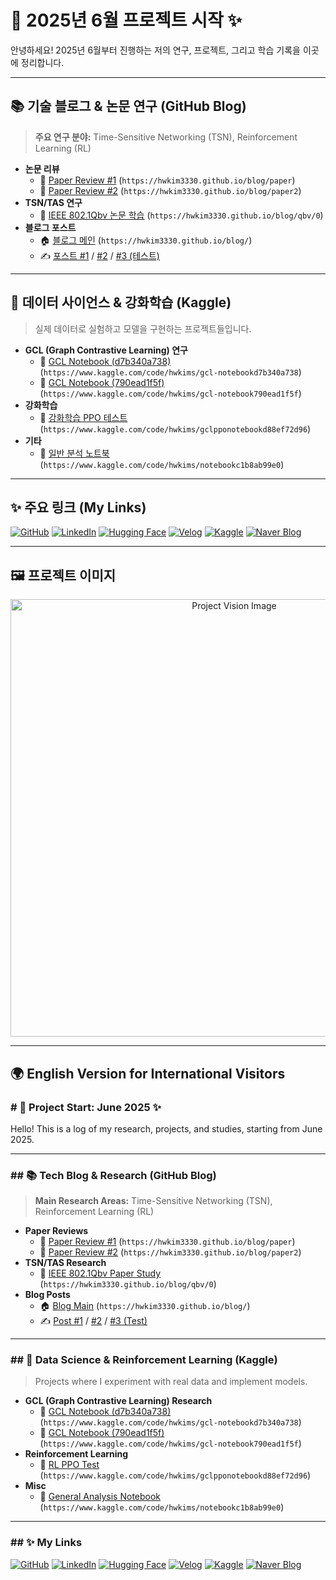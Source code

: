 # 🚀 2025년 6월 프로젝트 시작 ✨

안녕하세요! 2025년 6월부터 진행하는 저의 연구, 프로젝트, 그리고 학습 기록을 이곳에 정리합니다.

---

## 📚 기술 블로그 & 논문 연구 (GitHub Blog)

> **주요 연구 분야:** Time-Sensitive Networking (TSN), Reinforcement Learning (RL)

* **논문 리뷰**
    * 📄 [Paper Review #1](https://hwkim3330.github.io/blog/paper) (`https://hwkim3330.github.io/blog/paper`)
    * 📄 [Paper Review #2](https://hwkim3330.github.io/blog/paper2) (`https://hwkim3330.github.io/blog/paper2`)
* **TSN/TAS 연구**
    * 📝 [IEEE 802.1Qbv 논문 학습](https://hwkim3330.github.io/blog/qbv/0) (`https://hwkim3330.github.io/blog/qbv/0`)
* **블로그 포스트**
    * 🏠 [블로그 메인](https://hwkim3330.github.io/blog/) (`https://hwkim3330.github.io/blog/`)
    * ✍️ [포스트 #1](https://hwkim3330.github.io/blog/1) / [#2](https://hwkim3330.github.io/blog/2) / [#3 (테스트)](https://hwkim3330.github.io/blog/3)

---

## 🧠 데이터 사이언스 & 강화학습 (Kaggle)

> 실제 데이터로 실험하고 모델을 구현하는 프로젝트들입니다.

* **GCL (Graph Contrastive Learning) 연구**
    * 📓 [GCL Notebook (d7b340a738)](https://www.kaggle.com/code/hwkims/gcl-notebookd7b340a738) (`https://www.kaggle.com/code/hwkims/gcl-notebookd7b340a738`)
    * 📓 [GCL Notebook (790ead1f5f)](https://www.kaggle.com/code/hwkims/gcl-notebook790ead1f5f) (`https://www.kaggle.com/code/hwkims/gcl-notebook790ead1f5f`)
* **강화학습**
    * 🤖 [강화학습 PPO 테스트](https://www.kaggle.com/code/hwkims/gclpponotebookd88ef72d96) (`https://www.kaggle.com/code/hwkims/gclpponotebookd88ef72d96`)
* **기타**
    * 📓 [일반 분석 노트북](https://www.kaggle.com/code/hwkims/notebookc1b8ab99e0) (`https://www.kaggle.com/code/hwkims/notebookc1b8ab99e0`)

---

## ✨ 주요 링크 (My Links)

<p>
  <a href="https://github.com/hwkims" target="_blank"><img alt="GitHub" src="https://img.shields.io/badge/GitHub-181717?style=for-the-badge&logo=github&logoColor=white"/></a>
  <a href="https://www.linkedin.com/in/hwkims/" target="_blank"><img alt="LinkedIn" src="https://img.shields.io/badge/LinkedIn-0A66C2?style=for-the-badge&logo=linkedin&logoColor=white"/></a>
  <a href="https://huggingface.co/kimhyunwoo" target="_blank"><img alt="Hugging Face" src="https://img.shields.io/badge/Hugging%20Face-FFD21E?style=for-the-badge&logo=huggingface&logoColor=black"/></a>
  <a href="https://velog.io/@hwkims/posts" target="_blank"><img alt="Velog" src="https://img.shields.io/badge/Velog-20C997?style=for-the-badge&logo=velog&logoColor=white"/></a>
  <a href="https://www.kaggle.com/hwkims" target="_blank"><img alt="Kaggle" src="https://img.shields.io/badge/Kaggle-20BEFF?style=for-the-badge&logo=kaggle&logoColor=white"/></a>
  <a href="https://blog.naver.com/hwkims" target="_blank"><img alt="Naver Blog" src="https://img.shields.io/badge/Naver_Blog-03C75A?style=for-the-badge&logo=naver&logoColor=white"/></a>
</p>

---

## 🖼️ 프로젝트 이미지

<p align="center">
  <img src="https://github.com/user-attachments/assets/cc7c84cc-f3fe-4502-bf66-7f7bcf14fcaa" alt="Project Vision Image" width="700"/>
</p>

<hr>

## 🌍 English Version for International Visitors

### # 🚀 Project Start: June 2025 ✨

Hello! This is a log of my research, projects, and studies, starting from June 2025.

---

### ## 📚 Tech Blog & Research (GitHub Blog)

> **Main Research Areas:** Time-Sensitive Networking (TSN), Reinforcement Learning (RL)

* **Paper Reviews**
    * 📄 [Paper Review #1](https://hwkim3330.github.io/blog/paper) (`https://hwkim3330.github.io/blog/paper`)
    * 📄 [Paper Review #2](https://hwkim3330.github.io/blog/paper2) (`https://hwkim3330.github.io/blog/paper2`)
* **TSN/TAS Research**
    * 📝 [IEEE 802.1Qbv Paper Study](https://hwkim3330.github.io/blog/qbv/0) (`https://hwkim3330.github.io/blog/qbv/0`)
* **Blog Posts**
    * 🏠 [Blog Main](https://hwkim3330.github.io/blog/) (`https://hwkim3330.github.io/blog/`)
    * ✍️ [Post #1](https://hwkim3330.github.io/blog/1) / [#2](https://hwkim3330.github.io/blog/2) / [#3 (Test)](https://hwkim3330.github.io/blog/3)

---

### ## 🧠 Data Science & Reinforcement Learning (Kaggle)

> Projects where I experiment with real data and implement models.

* **GCL (Graph Contrastive Learning) Research**
    * 📓 [GCL Notebook (d7b340a738)](https://www.kaggle.com/code/hwkims/gcl-notebookd7b340a738) (`https://www.kaggle.com/code/hwkims/gcl-notebookd7b340a738`)
    * 📓 [GCL Notebook (790ead1f5f)](https://www.kaggle.com/code/hwkims/gcl-notebook790ead1f5f) (`https://www.kaggle.com/code/hwkims/gcl-notebook790ead1f5f`)
* **Reinforcement Learning**
    * 🤖 [RL PPO Test](https://www.kaggle.com/code/hwkims/gclpponotebookd88ef72d96) (`https://www.kaggle.com/code/hwkims/gclpponotebookd88ef72d96`)
* **Misc**
    * 📓 [General Analysis Notebook](https://www.kaggle.com/code/hwkims/notebookc1b8ab99e0) (`https://www.kaggle.com/code/hwkims/notebookc1b8ab99e0`)

---

### ## ✨ My Links

<p>
  <a href="https://github.com/hwkims" target="_blank"><img alt="GitHub" src="https://img.shields.io/badge/GitHub-181717?style=for-the-badge&logo=github&logoColor=white"/></a>
  <a href="https://www.linkedin.com/in/hwkims/" target="_blank"><img alt="LinkedIn" src="https://img.shields.io/badge/LinkedIn-0A66C2?style=for-the-badge&logo=linkedin&logoColor=white"/></a>
  <a href="https://huggingface.co/kimhyunwoo" target="_blank"><img alt="Hugging Face" src="https://img.shields.io/badge/Hugging%20Face-FFD21E?style=for-the-badge&logo=huggingface&logoColor=black"/></a>
  <a href="https://velog.io/@hwkims/posts" target="_blank"><img alt="Velog" src="https://img.shields.io/badge/Velog-20C997?style=for-the-badge&logo=velog&logoColor=white"/></a>
  <a href="https://www.kaggle.com/hwkims" target="_blank"><img alt="Kaggle" src="https://img.shields.io/badge/Kaggle-20BEFF?style=for-the-badge&logo=kaggle&logoColor=white"/></a>
  <a href="https://blog.naver.com/hwkims" target="_blank"><img alt="Naver Blog" src="https://img.shields.io/badge/Naver_Blog-03C75A?style=for-the-badge&logo=naver&logoColor=white"/></a>
</p>
